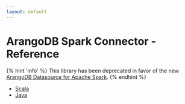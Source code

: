 ```yaml
---
layout: default
---
```

# ArangoDB Spark Connector - Reference

{% hint 'info' %}
This library has been deprecated in favor of the new [ArangoDB Datasource for Apache Spark](spark-connector-new.html).
{% endhint %}

- [Scala](spark-connector-reference-scala.html)
- [Java](spark-connector-reference-java.html)
